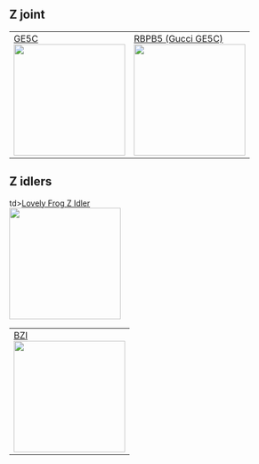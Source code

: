 ## Z joint
<table>
  <tr>
    <td><a href="https://github.com/hartk1213/MISC/tree/main/Voron%20Mods/Voron%202-Trident/2.4/Voron2.4_GE5C">GE5C</br>
      <img src="https://github.com/hartk1213/MISC/raw/main/Voron%20Mods/Voron%202-Trident/2.4/Voron2.4_GE5C/Images/1.png" style="width:200px;"/></a></br></td>
      <td><a href="https://github.com/Ramalama2/Voron-2-Mods/tree/main/Misumi_RBPB5">RBPB5 (Gucci GE5C)</br>
      <img src="https://github.com/Ramalama2/Voron-2-Mods/raw/main/Misumi_RBPB5/Screw_Version-Assembly.jpg" style="width:200px;"/></a></br></td>
  </tr>
</table>


## Z idlers
<table>
  <tr>
    <td><a href="https://github.com/clee/VoronBFI">BZI</br>
      <img src="https://github.com/clee/VoronBFI/raw/main/images/BZI.png" style="width:200px;"/></a></br></td>
  td><a href="https://github.com/falcon14141/Voron_Mods/tree/master/Lovely%20Frog%20Z%20Idler">Lovely Frog Z Idler</br>
      <img src="https://github.com/falcon14141/Voron_Mods/raw/master/Lovely%20Frog%20Z%20Idler/images/lovely_frog_front.png" style="width:200px;"/></a></br></td>
  </tr>
</table>

